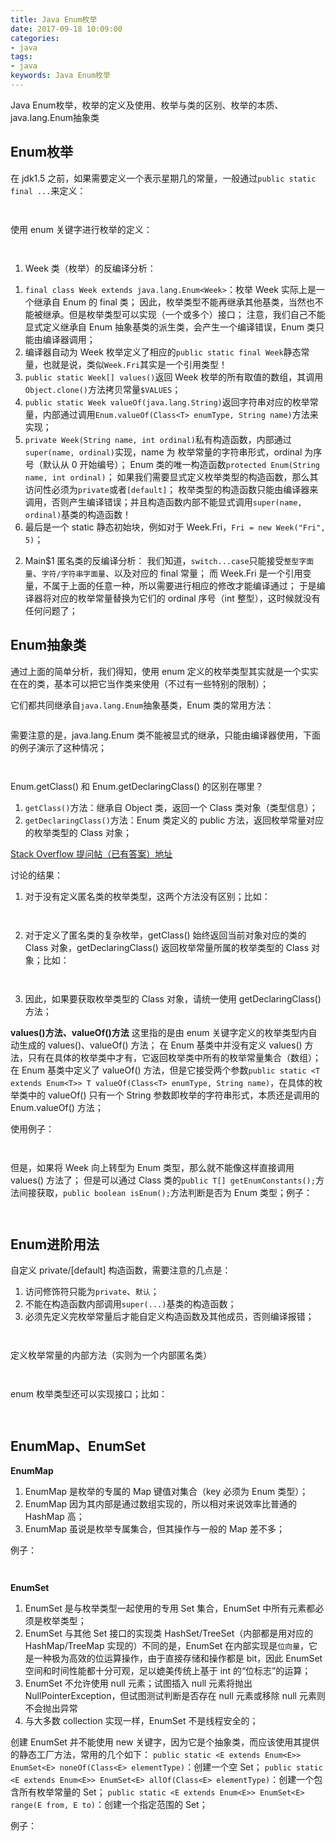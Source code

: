 ```yaml
---
title: Java Enum枚举
date: 2017-09-18 10:09:00
categories:
- java
tags:
- java
keywords: Java Enum枚举
---
```


> 
Java Enum枚举，枚举的定义及使用、枚举与类的区别、枚举的本质、java.lang.Enum抽象类

<!-- more -->

## Enum枚举
在 jdk1.5 之前，如果需要定义一个表示星期几的常量，一般通过`public static final ...`来定义：
<pre><code class="language-java line-numbers"><script type="text/plain">import static java.lang.System.*;

public class Main {
    public static void main(String[] args) {
        week(Week.Fri); // Friday
        week(5);        // Friday 显然不是类型安全的
    }

    public static void week(int day) {
        switch (day) {
            case Week.Sun : out.println("Sunday"); break;
            case Week.Mon : out.println("Monday"); break;
            case Week.Tues : out.println("Tuesday"); break;
            case Week.Wed : out.println("Wednesday"); break;
            case Week.Thur : out.println("Thursday"); break;
            case Week.Fri : out.println("Friday"); break;
            case Week.Sat : out.println("Saturday"); break;
            default : out.println("Error");
        }
    }
}

class Week {
    public static final int Sun = 0;
    public static final int Mon = 1;
    public static final int Tues = 2;
    public static final int Wed = 3;
    public static final int Thur = 4;
    public static final int Fri = 5;
    public static final int Sat = 6;
}
</script></code></pre>

<pre><code class="language-java line-numbers"><script type="text/plain"># root @ arch in ~/work on git:master x [10:32:22]
$ javac Main.java

# root @ arch in ~/work on git:master x [10:32:40]
$ java Main
Friday
Friday
</script></code></pre>



使用 enum 关键字进行枚举的定义：
<pre><code class="language-java line-numbers"><script type="text/plain">import static java.lang.System.*;

public class Main {
    public static void main(String[] args) {
        week(Week.Fri); // Friday
        //week(5);      // 编译错误
    }

    public static void week(Week day) {
        switch (day) {
            case Sun : out.println("Sunday"); break;
            case Mon : out.println("Monday"); break;
            case Tues : out.println("Tuesday"); break;
            case Wed : out.println("Wednesday"); break;
            case Thur : out.println("Thursday"); break;
            case Fri : out.println("Friday"); break;
            case Sat : out.println("Saturday"); break;
            default : out.println("Error");
        }
    }
}

enum Week {
    Sun, Mon, Tues, Wed, Thur, Fri, Sat;
}
</script></code></pre>

<pre><code class="language-java line-numbers"><script type="text/plain"># root @ arch in ~/work on git:master x [10:41:35]
$ ls
Main.java

# root @ arch in ~/work on git:master x [10:41:47]
$ javac Main.java

# root @ arch in ~/work on git:master x [10:41:49]
$ ls
'Main$1.class'   Main.class   Main.java   Week.class

# root @ arch in ~/work on git:master x [10:41:52]
$ java Main
Friday

# root @ arch in ~/work on git:master x [10:42:07]
$ javap -c -p Week
Compiled from "Main.java"
final class Week extends java.lang.Enum<Week> {
  public static final Week Sun;

  public static final Week Mon;

  public static final Week Tues;

  public static final Week Wed;

  public static final Week Thur;

  public static final Week Fri;

  public static final Week Sat;

  private static final Week[] $VALUES;

  public static Week[] values();
    Code:
       0: getstatic     #1                  // Field $VALUES:[LWeek;
       3: invokevirtual #2                  // Method "[LWeek;".clone:()Ljava/lang/Object;
       6: checkcast     #3                  // class "[LWeek;"
       9: areturn

  public static Week valueOf(java.lang.String);
    Code:
       0: ldc           #4                  // class Week
       2: aload_0
       3: invokestatic  #5                  // Method java/lang/Enum.valueOf:(Ljava/lang/Class;Ljava/lang/String;)Ljava/lang/Enum;
       6: checkcast     #4                  // class Week
       9: areturn

  private Week();
    Code:
       0: aload_0
       1: aload_1
       2: iload_2
       3: invokespecial #6                  // Method java/lang/Enum."<init>":(Ljava/lang/String;I)V
       6: return

  static {};
    Code:
       0: new           #4                  // class Week
       3: dup
       4: ldc           #7                  // String Sun
       6: iconst_0
       7: invokespecial #8                  // Method "<init>":(Ljava/lang/String;I)V
      10: putstatic     #9                  // Field Sun:LWeek;
      13: new           #4                  // class Week
      16: dup
      17: ldc           #10                 // String Mon
      19: iconst_1
      20: invokespecial #8                  // Method "<init>":(Ljava/lang/String;I)V
      23: putstatic     #11                 // Field Mon:LWeek;
      26: new           #4                  // class Week
      29: dup
      30: ldc           #12                 // String Tues
      32: iconst_2
      33: invokespecial #8                  // Method "<init>":(Ljava/lang/String;I)V
      36: putstatic     #13                 // Field Tues:LWeek;
      39: new           #4                  // class Week
      42: dup
      43: ldc           #14                 // String Wed
      45: iconst_3
      46: invokespecial #8                  // Method "<init>":(Ljava/lang/String;I)V
      49: putstatic     #15                 // Field Wed:LWeek;
      52: new           #4                  // class Week
      55: dup
      56: ldc           #16                 // String Thur
      58: iconst_4
      59: invokespecial #8                  // Method "<init>":(Ljava/lang/String;I)V
      62: putstatic     #17                 // Field Thur:LWeek;
      65: new           #4                  // class Week
      68: dup
      69: ldc           #18                 // String Fri
      71: iconst_5
      72: invokespecial #8                  // Method "<init>":(Ljava/lang/String;I)V
      75: putstatic     #19                 // Field Fri:LWeek;
      78: new           #4                  // class Week
      81: dup
      82: ldc           #20                 // String Sat
      84: bipush        6
      86: invokespecial #8                  // Method "<init>":(Ljava/lang/String;I)V
      89: putstatic     #21                 // Field Sat:LWeek;
      92: bipush        7
      94: anewarray     #4                  // class Week
      97: dup
      98: iconst_0
      99: getstatic     #9                  // Field Sun:LWeek;
     102: aastore
     103: dup
     104: iconst_1
     105: getstatic     #11                 // Field Mon:LWeek;
     108: aastore
     109: dup
     110: iconst_2
     111: getstatic     #13                 // Field Tues:LWeek;
     114: aastore
     115: dup
     116: iconst_3
     117: getstatic     #15                 // Field Wed:LWeek;
     120: aastore
     121: dup
     122: iconst_4
     123: getstatic     #17                 // Field Thur:LWeek;
     126: aastore
     127: dup
     128: iconst_5
     129: getstatic     #19                 // Field Fri:LWeek;
     132: aastore
     133: dup
     134: bipush        6
     136: getstatic     #21                 // Field Sat:LWeek;
     139: aastore
     140: putstatic     #1                  // Field $VALUES:[LWeek;
     143: return
}

# root @ arch in ~/work on git:master x [10:42:17]
$ javap -c -p Main\$1
Compiled from "Main.java"
class Main$1 {
  static final int[] $SwitchMap$Week;

  static {};
    Code:
       0: invokestatic  #1                  // Method Week.values:()[LWeek;
       3: arraylength
       4: newarray       int
       6: putstatic     #2                  // Field $SwitchMap$Week:[I
       9: getstatic     #2                  // Field $SwitchMap$Week:[I
      12: getstatic     #3                  // Field Week.Sun:LWeek;
      15: invokevirtual #4                  // Method Week.ordinal:()I
      18: iconst_1
      19: iastore
      20: goto          24
      23: astore_0
      24: getstatic     #2                  // Field $SwitchMap$Week:[I
      27: getstatic     #6                  // Field Week.Mon:LWeek;
      30: invokevirtual #4                  // Method Week.ordinal:()I
      33: iconst_2
      34: iastore
      35: goto          39
      38: astore_0
      39: getstatic     #2                  // Field $SwitchMap$Week:[I
      42: getstatic     #7                  // Field Week.Tues:LWeek;
      45: invokevirtual #4                  // Method Week.ordinal:()I
      48: iconst_3
      49: iastore
      50: goto          54
      53: astore_0
      54: getstatic     #2                  // Field $SwitchMap$Week:[I
      57: getstatic     #8                  // Field Week.Wed:LWeek;
      60: invokevirtual #4                  // Method Week.ordinal:()I
      63: iconst_4
      64: iastore
      65: goto          69
      68: astore_0
      69: getstatic     #2                  // Field $SwitchMap$Week:[I
      72: getstatic     #9                  // Field Week.Thur:LWeek;
      75: invokevirtual #4                  // Method Week.ordinal:()I
      78: iconst_5
      79: iastore
      80: goto          84
      83: astore_0
      84: getstatic     #2                  // Field $SwitchMap$Week:[I
      87: getstatic     #10                 // Field Week.Fri:LWeek;
      90: invokevirtual #4                  // Method Week.ordinal:()I
      93: bipush        6
      95: iastore
      96: goto          100
      99: astore_0
     100: getstatic     #2                  // Field $SwitchMap$Week:[I
     103: getstatic     #11                 // Field Week.Sat:LWeek;
     106: invokevirtual #4                  // Method Week.ordinal:()I
     109: bipush        7
     111: iastore
     112: goto          116
     115: astore_0
     116: return
    Exception table:
       from    to  target type
           9    20    23   Class java/lang/NoSuchFieldError
          24    35    38   Class java/lang/NoSuchFieldError
          39    50    53   Class java/lang/NoSuchFieldError
          54    65    68   Class java/lang/NoSuchFieldError
          69    80    83   Class java/lang/NoSuchFieldError
          84    96    99   Class java/lang/NoSuchFieldError
         100   112   115   Class java/lang/NoSuchFieldError
}
</script></code></pre>



1) Week 类（枚举）的反编译分析：
1. `final class Week extends java.lang.Enum<Week>`：枚举 Week 实际上是一个继承自 Enum 的 final 类；
因此，枚举类型不能再继承其他基类，当然也不能被继承。但是枚举类型可以实现（一个或多个）接口；
注意，我们自己不能显式定义继承自 Enum 抽象基类的派生类，会产生一个编译错误，Enum 类只能由编译器调用；
2. 编译器自动为 Week 枚举定义了相应的`public static final Week`静态常量，也就是说，类似`Week.Fri`其实是一个引用类型！
3. `public static Week[] values()`返回 Week 枚举的所有取值的数组，其调用`Object.clone()`方法拷贝常量`$VALUES`；
4. `public static Week valueOf(java.lang.String)`返回字符串对应的枚举常量，内部通过调用`Enum.valueOf(Class<T> enumType, String name)`方法来实现；
5. `private Week(String name, int ordinal)`私有构造函数，内部通过`super(name, ordinal)`实现，name 为 枚举常量的字符串形式，ordinal 为序号（默认从 0 开始编号）；
Enum 类的唯一构造函数`protected Enum(String name, int ordinal)`；
如果我们需要显式定义枚举类型的构造函数，那么其访问性必须为`private`或者`[default]`；
枚举类型的构造函数只能由编译器来调用，否则产生编译错误；并且构造函数内部不能显式调用`super(name, ordinal)`基类的构造函数！
6. 最后是一个 static 静态初始块，例如对于 Week.Fri，`Fri = new Week("Fri", 5)`；


2) Main$1 匿名类的反编译分析：
我们知道，`switch...case`只能接受`整型字面量`、`字符/字符串字面量`、以及对应的 final 常量；
而 Week.Fri 是一个引用变量，不属于上面的任意一种，所以需要进行相应的修改才能编译通过；
于是编译器将对应的枚举常量替换为它们的 ordinal 序号（int 整型），这时候就没有任何问题了；

## Enum抽象类
通过上面的简单分析，我们得知，使用 enum 定义的枚举类型其实就是一个实实在在的类，基本可以把它当作类来使用（不过有一些特别的限制）；

它们都共同继承自`java.lang.Enum`抽象基类，Enum 类的常用方法：
<pre><code class="language-java line-numbers"><script type="text/plain">public abstract class Enum<E extends Enum<E>> implements Comparable<E>, Serializable {
    // name 名称
    private final String name;
    public final String name() {
        return name;
    }

    // ordinal 序号
    private final int ordinal;
    public final int ordinal() {
        return ordinal;
    }

    // 构造函数
    protected Enum(String name, int ordinal) {
        this.name = name;
        this.ordinal = ordinal;
    }

    // 转换为字符串形式
    public String toString() {
        return name;
    }

    // 比较两个对象
    public final boolean equals(Object other) {
        return this==other;
    }

    // 获取对象的 Hash 值
    public final int hashCode() {
        return super.hashCode();
    }

    // 该方法不被支持，将抛出 CloneNotSupportedException 异常
    protected final Object clone() throws CloneNotSupportedException {
        throw new CloneNotSupportedException();
    }

    // 比较枚举常量的大小，返回它们的 ordinal 差
    public final int compareTo(E o) {
        Enum<?> other = (Enum<?>)o;
        Enum<E> self = this;
        if (self.getClass() != other.getClass() && // optimization
            self.getDeclaringClass() != other.getDeclaringClass())
            throw new ClassCastException();
        return self.ordinal - other.ordinal;
    }

    // 获取枚举类型的 Class 对象
    @SuppressWarnings("unchecked")
    public final Class<E> getDeclaringClass() {
        Class<?> clazz = getClass();
        Class<?> zuper = clazz.getSuperclass();
        return (zuper == Enum.class) ? (Class<E>)clazz : (Class<E>)zuper;
    }

    // 获取字符串形式对应的枚举常量对象
    public static <T extends Enum<T>> T valueOf(Class<T> enumType, String name) {
        T result = enumType.enumConstantDirectory().get(name);
        if (result != null)
            return result;
        if (name == null)
            throw new NullPointerException("Name is null");
        throw new IllegalArgumentException(
            "No enum constant " + enumType.getCanonicalName() + "." + name);
    }

    // 该方法不被支持，因为是 final 属性的方法，无法被重写
    protected final void finalize() { }
}
</script></code></pre>



需要注意的是，java.lang.Enum 类不能被显式的继承，只能由编译器使用，下面的例子演示了这种情况；
<pre><code class="language-java line-numbers"><script type="text/plain">enum Week {
    Sun, Mon, Tues, Wed, Thur, Fri, Sat;
}

class _Week extends Enum<_Week> {
    private static final long serialVersionUID = 1234567890L;
    public static final int Sun = 0;
    public static final int Mon = 1;
    public static final int Tues = 2;
    public static final int Wed = 3;
    public static final int Thur = 4;
    public static final int Fri = 5;
    public static final int Sat = 6;
}
</script></code></pre>

<pre><code class="language-java line-numbers"><script type="text/plain"># root @ arch in ~/work on git:master x [12:45:42]
$ javac Main.java
Main.java:5: error: classes cannot directly extend java.lang.Enum
class _Week extends Enum<_Week> {
^
1 error
</script></code></pre>



Enum.getClass() 和 Enum.getDeclaringClass() 的区别在哪里？
1) `getClass()`方法：继承自 Object 类，返回一个 Class 类对象（类型信息）；
2) `getDeclaringClass()`方法：Enum 类定义的 public 方法，返回枚举常量对应的枚举类型的 Class 对象；

[Stack Overflow 提问帖（已有答案）地址](https://stackoverflow.com/questions/5758660/java-enum-getdeclaringclass-vs-getclass)

讨论的结果：
1) 对于没有定义匿名类的枚举类型，这两个方法没有区别；比如：
<pre><code class="language-java line-numbers"><script type="text/plain">import static java.lang.System.*;

public class Main {
    public static void main(String[] args) {
        out.printf("Week.class == Week.Sun.getClass() == Week.Fri.getDeclaringClass() >>> %b\n",
                   Week.class == Week.Sun.getClass() && Week.class == Week.Fri.getDeclaringClass());
    }
}

enum Week {
    Sun, Mon, Tues, Wed, Thur, Fri, Sat;
}
</script></code></pre>

<pre><code class="language-java line-numbers"><script type="text/plain"># root @ arch in ~/work on git:master x [13:04:06]
$ javac Main.java

# root @ arch in ~/work on git:master x [13:04:16]
$ java Main
Week.class == Week.Sun.getClass() == Week.Fri.getDeclaringClass() >>> true
</script></code></pre>



2) 对于定义了匿名类的复杂枚举，getClass() 始终返回当前对象对应的类的 Class 对象，getDeclaringClass() 返回枚举常量所属的枚举类型的 Class 对象；比如：
<pre><code class="language-java line-numbers"><script type="text/plain">import static java.lang.System.*;

public class Main {
    public static void main(String[] args) {
        out.printf("Week.class == Week.Sun.getClass() == Week.Fri.getDeclaringClass() >>> %b\n",
                   Week.class == Week.Sun.getClass() && Week.class == Week.Fri.getDeclaringClass()); // false
        out.printf("Week.Sun.getClass() == Week.Mon.getClass() >>> %b\n",
                   Week.Sun.getClass() == Week.Mon.getClass()); // false
        out.printf("Week.Mon.getClass() == Week.Fri.getClass() >>> %b\n",
                   Week.Mon.getClass() == Week.Fri.getClass()); // true
        out.printf("Week.Sun.getDeclaringClass() == Week.Fri.getDeclaringClass() >>> %b\n",
                   Week.Sun.getDeclaringClass() == Week.Fri.getDeclaringClass()); // true
        out.printf("Week.Sun.getDeclaringClass() == Week.Fri.getClass() >>> %b\n",
                   Week.Sun.getDeclaringClass() == Week.Fri.getClass()); // true
    }
}

enum Week {
    Sun{ // 内部匿名类
        @Override
        public String toString() {
            return "Sunday";
        }
    },
    Mon, Tues, Wed, Thur, Fri, Sat;
}
</script></code></pre>

<pre><code class="language-java line-numbers"><script type="text/plain"># root @ arch in ~/work on git:master x [13:13:46]
$ ls
Main.java

# root @ arch in ~/work on git:master x [13:13:46]
$ javac Main.java

# root @ arch in ~/work on git:master x [13:13:49]
$ ls
 Main.class   Main.java  'Week$1.class'   Week.class

# root @ arch in ~/work on git:master x [13:13:49]
$ java Main
Week.class == Week.Sun.getClass() == Week.Fri.getDeclaringClass() >>> false
Week.Sun.getClass() == Week.Mon.getClass() >>> false
Week.Mon.getClass() == Week.Fri.getClass() >>> true
Week.Sun.getDeclaringClass() == Week.Fri.getDeclaringClass() >>> true
Week.Sun.getDeclaringClass() == Week.Fri.getClass() >>> true
</script></code></pre>



3) 因此，如果要获取枚举类型的 Class 对象，请统一使用 getDeclaringClass() 方法；

**values()方法、valueOf()方法**
这里指的是由 enum 关键字定义的枚举类型内自动生成的 values()、valueOf() 方法；
在 Enum 基类中并没有定义 values() 方法，只有在具体的枚举类中才有，它返回枚举类中所有的枚举常量集合（数组）；
在 Enum 基类中定义了 valueOf() 方法，但是它接受两个参数`public static <T extends Enum<T>> T valueOf(Class<T> enumType, String name)`，在具体的枚举类中的 valueOf() 只有一个 String 参数即枚举的字符串形式，本质还是调用的 Enum.valueOf() 方法；

使用例子：
<pre><code class="language-java line-numbers"><script type="text/plain">import static java.lang.System.*;

public class Main {
    public static void main(String[] args) {
        Week fri = Week.valueOf("Fri");
        out.printf("Week.valueOf(\"Fri\") == Week.Fri >>> %b\n", fri == Week.Fri);

        for (Week day : Week.values()) {
            out.println(day.name());
        }
    }
}

enum Week {
    Sun, Mon, Tues, Wed, Thur, Fri, Sat;
}
</script></code></pre>

<pre><code class="language-java line-numbers"><script type="text/plain"># root @ arch in ~/work on git:master x [13:30:51] C:127
$ javac Main.java

# root @ arch in ~/work on git:master x [13:30:54]
$ java Main
Week.valueOf("Fri") == Week.Fri >>> true
Sun
Mon
Tues
Wed
Thur
Fri
Sat
</script></code></pre>



但是，如果将 Week 向上转型为 Enum 类型，那么就不能像这样直接调用 values() 方法了；
但是可以通过 Class 类的`public T[] getEnumConstants();`方法间接获取，`public boolean isEnum();`方法判断是否为 Enum 类型；例子：
<pre><code class="language-java line-numbers"><script type="text/plain">import static java.lang.System.*;

public class Main {
    public static void main(String[] args) {
        Week days[] = Week.values(); // 正常使用
        Enum<Week> e = Week.Sun; // 向上转型为 Enum 类型
        // e.values(); // 编译错误，找不到 values() 方法

        // 通过 Class 的相关方法可获取
        Class<?> clasz = e.getDeclaringClass();
        if (clasz.isEnum()) {
            for (Week day : (Week[])clasz.getEnumConstants()) {
                out.println(day.name());
            }
        }
    }
}

enum Week {
    Sun, Mon, Tues, Wed, Thur, Fri, Sat;
}
</script></code></pre>

<pre><code class="language-java line-numbers"><script type="text/plain"># root @ arch in ~/work on git:master x [13:44:53]
$ javac Main.java

# root @ arch in ~/work on git:master x [13:44:55]
$ java Main
Sun
Mon
Tues
Wed
Thur
Fri
Sat
</script></code></pre>



## Enum进阶用法
自定义 private/[default] 构造函数，需要注意的几点是：
1) 访问修饰符只能为`private`、`默认`；
2) 不能在构造函数内部调用`super(...)`基类的构造函数；
3) 必须先定义完枚举常量后才能自定义构造函数及其他成员，否则编译报错；

<pre><code class="language-java line-numbers"><script type="text/plain">import static java.lang.System.*;

public class Main {
    public static void main(String[] args) {
        for (Week day : Week.values()) {
            out.println(day); // 自动调用 toString() 方法
        }
    }
}

enum Week {
    Sun("Sunday"),
    Mon("Monday"),
    Tues("Tuesday"),
    Wed("Wednesday"),
    Thur("Thursday"),
    Fri("Friday"),
    Sat("Saturday"); // ;分号结束

    private String name;
    private Week(String name) {
        this.name = name;
    }

    // Getter、Setter 方法
    public String getName() {
        return name;
    }
    public void setName(String name) {
        this.name = name;
    }

    // 重写 Enum.toString() 方法
    @Override
    public String toString() {
        return name;
    }
}
</script></code></pre>

<pre><code class="language-java line-numbers"><script type="text/plain"># root @ arch in ~/work on git:master x [13:59:24] C:130
$ javac Main.java

# root @ arch in ~/work on git:master x [13:59:26]
$ java Main
Sunday
Monday
Tuesday
Wednesday
Thursday
Friday
Saturday
</script></code></pre>



定义枚举常量的内部方法（实则为一个内部匿名类）
<pre><code class="language-java line-numbers"><script type="text/plain">import static java.lang.System.*;

public class Main {
    public static void main(String[] args) {
        for (Week day : Week.values()) {
            out.println(day.getInfo());
        }
    }
}

enum Week {
    Sun("Sunday") {
        @Override
        public String getInfo() {
            return name + "_星期天";
        }
    },

    Mon("Monday") {
        @Override
        public String getInfo() {
            return name + "_星期一";
        }
    },

    Tues("Tuesday") {
        @Override
        public String getInfo() {
            return name + "_星期二";
        }
    },

    Wed("Wednesday") {
        @Override
        public String getInfo() {
            return name + "_星期三";
        }
    },

    Thur("Thursday") {
        @Override
        public String getInfo() {
            return name + "_星期四";
        }
    },

    Fri("Friday") {
        @Override
        public String getInfo() {
            return name + "_星期五";
        }
    },

    Sat("Saturday") {
        @Override
        public String getInfo() {
            return name + "_星期六";
        }
    };

    protected String name;
    private Week(String name) {
        this.name = name;
    }

    // 该方法不能被直接调用，需要在匿名类中 Override
    // 也可以将 getInfo() 方法定义为 abstract 抽象方法
    public String getInfo() {
        throw new AbstractMethodError();
    }
}
</script></code></pre>

<pre><code class="language-java line-numbers"><script type="text/plain"># root @ arch in ~/work on git:master x [14:18:56]
$ ls
Main.java

# root @ arch in ~/work on git:master x [14:18:57]
$ javac Main.java

# root @ arch in ~/work on git:master x [14:18:59]
$ ls
 Main.class  'Week$1.class'  'Week$3.class'  'Week$5.class'  'Week$7.class'
 Main.java   'Week$2.class'  'Week$4.class'  'Week$6.class'   Week.class

# root @ arch in ~/work on git:master x [14:19:00]
$ java Main
Sunday_星期天
Monday_星期一
Tuesday_星期二
Wednesday_星期三
Thursday_星期四
Friday_星期五
Saturday_星期六
</script></code></pre>



enum 枚举类型还可以实现接口；比如：
<pre><code class="language-java line-numbers"><script type="text/plain">import static java.lang.System.*;

public class Main {
    public static void main(String[] args) {
        A a = E.RED;
        a.fa();

        B b = E.GREEN;
        b.fb();
    }
}

interface A {
    public void fa();
}

interface B {
    public void fb();
}

enum E implements A, B {
    RED, GREEN, BLUE; // 定义枚举常量

    // 实现接口 A
    @Override
    public void fa() {
        out.println("A::fa()");
    }

    // 实现接口 B
    @Override
    public void fb() {
        out.println("B::fb()");
    }
}
</script></code></pre>

<pre><code class="language-java line-numbers"><script type="text/plain"># root @ arch in ~/work on git:master x [14:26:17]
$ javac Main.java

# root @ arch in ~/work on git:master x [14:26:28]
$ java Main
A::fa()
B::fb()
</script></code></pre>



## EnumMap、EnumSet
**EnumMap**
1) EnumMap 是枚举的专属的 Map 键值对集合（key 必须为 Enum 类型）；
2) EnumMap 因为其内部是通过数组实现的，所以相对来说效率比普通的 HashMap 高；
3) EnumMap 虽说是枚举专属集合，但其操作与一般的 Map 差不多；

例子：
<pre><code class="language-java line-numbers"><script type="text/plain">import static java.lang.System.*;
import java.util.List;
import java.util.ArrayList;
import java.util.Map;
import java.util.EnumMap;

public class Main {
    public static void main(String[] args) {
        // color 集合
        List<Color> colors = new ArrayList<Color>(10);
        colors.add(Color.RED);
        colors.add(Color.BLUE);
        colors.add(Color.BLUE);
        colors.add(Color.GREEN);
        colors.add(Color.RED);
        colors.add(Color.GREEN);
        colors.add(Color.BLUE);
        colors.add(Color.GREEN);
        colors.add(Color.RED);
        colors.add(Color.BLUE);

        // map 统计
        Map<Color, Integer> enumMap = new EnumMap<Color, Integer>(Color.class);
        for (Color color : colors) {
            if (enumMap.get(color) == null) { // 首次计数
                enumMap.put(color, 1);
            } else {
                enumMap.put(color, enumMap.get(color) + 1);
            }
        }

        // 统计结果
        out.println(enumMap.toString());
    }
}

enum Color {
    RED, GREEN, BLUE;
}
</script></code></pre>

<pre><code class="language-java line-numbers"><script type="text/plain"># root @ arch in ~/work on git:master x [15:01:54]
$ javac Main.java

# root @ arch in ~/work on git:master x [15:02:07]
$ java Main
{RED=3, GREEN=3, BLUE=4}
</script></code></pre>



**EnumSet**
1) EnumSet 是与枚举类型一起使用的专用 Set 集合，EnumSet 中所有元素都必须是枚举类型；
2) EnumSet 与其他 Set 接口的实现类 HashSet/TreeSet（内部都是用对应的 HashMap/TreeMap 实现的）不同的是，EnumSet 在内部实现是`位向量`，它是一种极为高效的位运算操作，由于直接存储和操作都是 bit，因此 EnumSet 空间和时间性能都十分可观，足以媲美传统上基于 int 的“位标志”的运算；
3) EnumSet 不允许使用 null 元素；试图插入 null 元素将抛出 NullPointerException，但试图测试判断是否存在 null 元素或移除 null 元素则不会抛出异常
4) 与大多数 collection 实现一样，EnumSet 不是线程安全的；

创建 EnumSet 并不能使用 new 关键字，因为它是个抽象类，而应该使用其提供的静态工厂方法，常用的几个如下：
`public static <E extends Enum<E>> EnumSet<E> noneOf(Class<E> elementType)`：创建一个空 Set；
`public static <E extends Enum<E>> EnumSet<E> allOf(Class<E> elementType)`：创建一个包含所有枚举常量的 Set；
`public static <E extends Enum<E>> EnumSet<E> range(E from, E to)`：创建一个指定范围的 Set；

例子：
<pre><code class="language-java line-numbers"><script type="text/plain">import static java.lang.System.*;
import java.util.EnumSet;

public class Main {
    public static void main(String[] args) {
        // noneOf
        EnumSet<Week> s1 = EnumSet.noneOf(Week.class);
        out.println("添加前: " + s1.toString());
        s1.add(Week.Sun);
        s1.add(Week.Fri);
        s1.add(Week.Sat);
        s1.add(Week.Wed);
        s1.add(Week.Mon);
        s1.add(Week.Sun);
        out.println("添加后: " + s1.toString());

        // allOf
        EnumSet<Week> s2 = EnumSet.allOf(Week.class);
        out.println("allOf: " + s2.toString());

        // range
        EnumSet<Week> s3 = EnumSet.range(Week.Mon, Week.Fri);
        out.println("range: " + s3.toString());
    }
}

enum Week {
    Sun, Mon, Tues, Wed, Thur, Fri, Sat;
}
</script></code></pre>

<pre><code class="language-java line-numbers"><script type="text/plain"># root @ arch in ~/work on git:master x [15:25:23]
$ javac Main.java

# root @ arch in ~/work on git:master x [15:25:33]
$ java Main
添加前: []
添加后: [Sun, Mon, Wed, Fri, Sat]
allOf: [Sun, Mon, Tues, Wed, Thur, Fri, Sat]
range: [Mon, Tues, Wed, Thur, Fri]
</script></code></pre>
